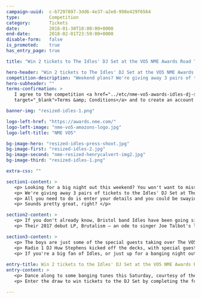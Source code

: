 ```yaml
---
campaign-uuid:  c-b7297897-3dd6-4e37-a2e8-998e429f6564
type:           Competition
category:       Tickets
date:           2018-01-30T10:00:00+0000
end-date:       2018-02-01T23:59:00+0000
disable-form:   false
is_promoted:    true
has_entry_page: true

title: "Win 2 tickets to The Idles' DJ Set at the VO5 NME Awards Road Trip with Propaganda"

hero-header: "Win 2 tickets to The Idles' DJ Set at the VO5 NME Awards Road Trip with Propaganda"
competition-description: "Weekend plans? We're giving away 3 pairs of tickets to the Idles' DJ Set this Saturday, as part of our epic NME Awards Road Trip with Propaganda, and you won't want to miss it. <br/> Idles will be playing a special DJ Set at The Fleece in their hometown Bristol and it's guaranteed to be huge. <br/> Hurry – competition closes on Thursday 1 February at 23:59."
hero-subheader: ""
terms-confirmation: >
   I agree to the competition <a href="../etc/nme-vo5-awards-idles-dj-set-terms-and-conditions.pdf"
   target="_blank">Terms &amp; Conditions</a> and to create an account with NME AAA.

banner-img: "resized-idles-1.png"

logo-left-href: "https://awards.nme.com/"
logo-left-image: "nme-vo5-amazons-logo.jpg"
logo-left-title: "NME VO5"

bg-image-hero: "resized-idles-press-shoot.jpg"
bg-image-first: "resized-idles-2.jpg"
bg-image-second: "nme-resized-henrycalvert-img2.jpg"
bg-image-third: "resized-idles-1.png"

extra-css: ""

section1-content: >
   <p> Looking for a big night out this weekend? You won't want to miss this... </p>
   <p> We're giving away 3 pairs of tickets to the Idles' DJ Set at The Fleece in Bristol this Saturday, as part of our VO5 NME Awards Road Trip with Progaganda. </p> 
   <p> All you need to do is enter your details and you could be swaying along in the crowd, cold beer in hand, as the five-piece punk rockers fill your ears with their favourite songs. </p>
   <p> Sounds pretty great, right? </p>

section2-content: >
   <p> If you don't already know, Bristol band Idles have been going since 2012. </p> 
   <p> Their 2017 debut LP, Brutalism – an ode to singer Joe Talbot's late mother – has received rave reviews and we're expecting even bigger things from them this year. </p>

section3-content: >
   <p> The boys are just some of the special guests taking over The VO5 NME Awards Road Trip, in which we've been touring the country to bring you a series of *ultimate* indie nights out that you'll be talking about all year. </p> 
   <p> Radio 1 DJ Huw Stephens kicked off the decks, with special guest members of The Vaccines, The Amazons, Frank Turner, Bastille and of course, Idles, spinning their favourite tunes along the way. </p>
   <p> If you're a big fan of Idles, or just up for a banging night out, get yourself and a mate to complete the form below, but hurry – the competition closes at Thursday 1 February at 23:59. Over 18s only. Winners will be contacted via email on Friday 2 February to confirm attendance. </p>
   
entry-title: Win 2 tickets to the Idles' DJ Set at the VO5 NME Awards Road Trip with Propaganda this Saturday
entry-content: >
   <p> Dance along to some banging tunes this Saturday, courtesy of the Idles at The Fleece in Bristol, as part of our VO5 NME Awards Road Trip with Propaganda. </p>
   <p> Enter the draw to win tickets to the DJ Set by completing the form below before 11.59pm on 01/02/2018. </p>

---
```


